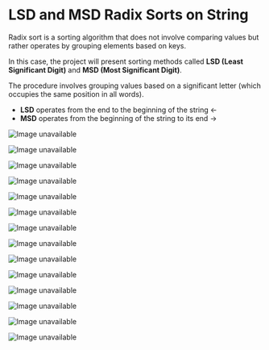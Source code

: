 # LSD and MSD Radix Sorts on String

Radix sort is a sorting algorithm that does not involve comparing values but rather operates by grouping elements based on keys.

In this case, the project will present sorting methods called **LSD (Least Significant Digit)** and **MSD (Most Significant Digit)**.

The procedure involves grouping values based on a significant letter (which occupies the same position in all words).

- **LSD** operates from the end to the beginning of the string ←
- **MSD** operates from the beginning of the string to its end →

![Image unavailable](./photos/Stack_exchange%20example%20on%20Stable%20Sort.png)

![Image unavailable](./photos/Space%20and%20time%20comparison.png)

![Image unavailable](./photos/RadixSortComplexity.jpg)

![Image unavailable](./photos/Pseudocode-Source-Wikipedia.png)

![Image unavailable](./photos/Key%20indexed%20counting%20code.png)

![Image unavailable](./photos/LSD-MSD%20example%20(Taken%20and%20modified%20from%20Code%20Worm).png)

![Image unavailable](./photos/Counting%20sort%204.png)

![Image unavailable](./photos/Counting%20sort%203.png)

![Image unavailable](./photos/Counting%20sort%202.png)

![Image unavailable](./photos/Counting%20sort%201.png)

![Image unavailable](./photos/Complexity%20comparison.png)

![Image unavailable](./photos/Algorithms-4th-edition-Robert-Sedgewick-and-Kevin-Wayne%20MSD.png)

![Image unavailable](./photos/Algorithms-4th-edition-Robert-Sedgewick-and-Kevin-Wayne%20LSD.png)

![Image unavailable](./photos/Algorithm%20complexity.png)
